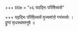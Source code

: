 +++
title = "०६ यदद्भिः परिषिच्यसे"

+++
यद॒द्भिः प॑रिषि॒च्यसे॑ मृ॒ज्यमा॑नो॒ गभ॑स्त्योः ।  
द्रुणा॑ स॒धस्थ॑मश्नुषे ॥